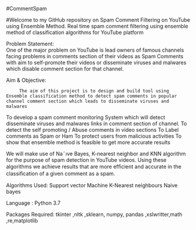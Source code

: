 #CommentSpam

#Welcome to my GitHub repository on Spam Comment Filtering on YouTube using Ensemble Method.
Real time spam comment filtering using ensemble method of classification algorithms for YouTube platform

Problem Statement:			
			One of the major problem  on YouTube is lead owners of famous channels facing problems in comments section of their videos as Spam Comments  with aim to self-promote their videos or disseminate viruses and malwares which disable comment section for that channel.


Aim & Objective:
   		
		 The aim of this project is to design and build tool using Ensemble classification method to detect spam comments in popular channel comment section which leads to disseminate viruses and malwares 

To develop a spam comment monitoring System which will detect disseminate viruses and malwares links in comment section of channel. 
To detect the self promoting / Abuse  comments in video sections
To Label comments as Spam or Ham
To protect users from malicious activities
To show that ensemble method is feasible to get more accurate results

We will make use of Na¨ıve Bayes, K-nearest neighbor and KNN algorithm for the purpose of spam detection in YouTube videos. Using these algorithms we achieve results that are more efﬁcient and accurate in the classiﬁcation of a given comment as a spam. 

Algorithms Used:
Support vector Machine
K-Nearest neighbours
Naive bayes

Language : Python 3.7

Packages Required:
tkinter ,nltk ,sklearn, numpy, pandas ,xslwritter,math ,re,matplotlib
